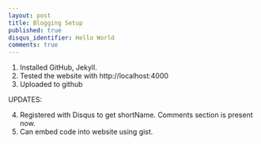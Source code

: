 ```yaml
---
layout: post
title: Blogging Setup
published: true
disqus_identifier: Hello World
comments: true
---
```


1. Installed GitHub, Jekyll.
2. Tested the website with http://localhost:4000
3. Uploaded to github

UPDATES:

4. Registered  with Disqus to get shortName. Comments section is present now.
5. Can embed code into website using gist.
  

